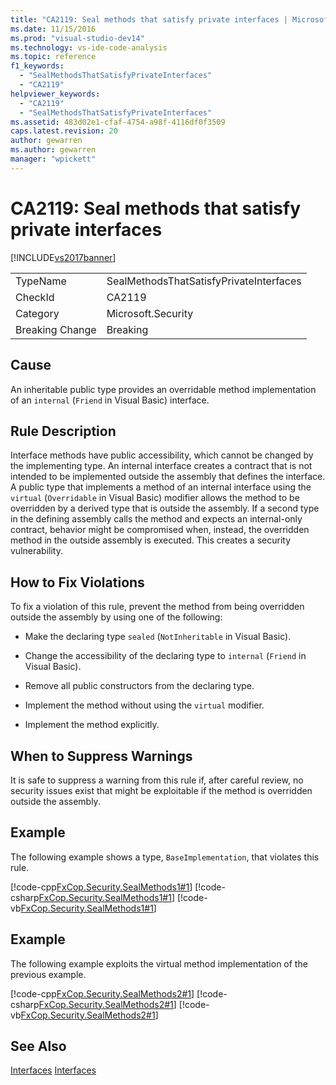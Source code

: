 ```yaml
---
title: "CA2119: Seal methods that satisfy private interfaces | Microsoft Docs"
ms.date: 11/15/2016
ms.prod: "visual-studio-dev14"
ms.technology: vs-ide-code-analysis
ms.topic: reference
f1_keywords:
  - "SealMethodsThatSatisfyPrivateInterfaces"
  - "CA2119"
helpviewer_keywords:
  - "CA2119"
  - "SealMethodsThatSatisfyPrivateInterfaces"
ms.assetid: 483d02e1-cfaf-4754-a98f-4116df0f3509
caps.latest.revision: 20
author: gewarren
ms.author: gewarren
manager: "wpickett"
---
```

# CA2119: Seal methods that satisfy private interfaces
[!INCLUDE[vs2017banner](../includes/vs2017banner.md)]

|||
|-|-|
|TypeName|SealMethodsThatSatisfyPrivateInterfaces|
|CheckId|CA2119|
|Category|Microsoft.Security|
|Breaking Change|Breaking|

## Cause
 An inheritable public type provides an overridable method implementation of an `internal` (`Friend` in Visual Basic) interface.

## Rule Description
 Interface methods have public accessibility, which cannot be changed by the implementing type. An internal interface creates a contract that is not intended to be implemented outside the assembly that defines the interface. A public type that implements a method of an internal interface using the `virtual` (`Overridable` in Visual Basic) modifier allows the method to be overridden by a derived type that is outside the assembly. If a second type in the defining assembly calls the method and expects an internal-only contract, behavior might be compromised when, instead, the overridden method in the outside assembly is executed. This creates a security vulnerability.

## How to Fix Violations
 To fix a violation of this rule, prevent the method from being overridden outside the assembly by using one of the following:

- Make the declaring type `sealed` (`NotInheritable` in Visual Basic).

- Change the accessibility of the declaring type to `internal` (`Friend` in Visual Basic).

- Remove all public constructors from the declaring type.

- Implement the method without using the `virtual` modifier.

- Implement the method explicitly.

## When to Suppress Warnings
 It is safe to suppress a warning from this rule if, after careful review, no security issues exist that might be exploitable if the method is overridden outside the assembly.

## Example
 The following example shows a type, `BaseImplementation`, that violates this rule.

 [!code-cpp[FxCop.Security.SealMethods1#1](../snippets/cpp/VS_Snippets_CodeAnalysis/FxCop.Security.SealMethods1/cpp/FxCop.Security.SealMethods1.cpp#1)]
 [!code-csharp[FxCop.Security.SealMethods1#1](../snippets/csharp/VS_Snippets_CodeAnalysis/FxCop.Security.SealMethods1/cs/FxCop.Security.SealMethods1.cs#1)]
 [!code-vb[FxCop.Security.SealMethods1#1](../snippets/visualbasic/VS_Snippets_CodeAnalysis/FxCop.Security.SealMethods1/vb/FxCop.Security.SealMethods1.vb#1)]

## Example
 The following example exploits the virtual method implementation of the previous example.

 [!code-cpp[FxCop.Security.SealMethods2#1](../snippets/cpp/VS_Snippets_CodeAnalysis/FxCop.Security.SealMethods2/cpp/FxCop.Security.SealMethods2.cpp#1)]
 [!code-csharp[FxCop.Security.SealMethods2#1](../snippets/csharp/VS_Snippets_CodeAnalysis/FxCop.Security.SealMethods2/cs/FxCop.Security.SealMethods2.cs#1)]
 [!code-vb[FxCop.Security.SealMethods2#1](../snippets/visualbasic/VS_Snippets_CodeAnalysis/FxCop.Security.SealMethods2/vb/FxCop.Security.SealMethods2.vb#1)]

## See Also
 [Interfaces](http://msdn.microsoft.com/library/2feda177-ce11-432d-81b4-d50f5f35fd37)
 [Interfaces](http://msdn.microsoft.com/library/61b06674-12c9-430b-be68-cc67ecee1f5b)
